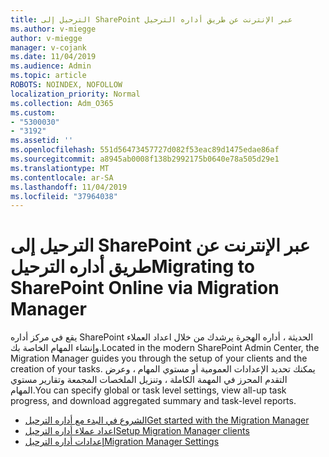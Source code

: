 ```yaml
---
title: الترحيل إلى SharePoint عبر الإنترنت عن طريق أداره الترحيل
ms.author: v-miegge
author: v-miegge
manager: v-cojank
ms.date: 11/04/2019
ms.audience: Admin
ms.topic: article
ROBOTS: NOINDEX, NOFOLLOW
localization_priority: Normal
ms.collection: Adm_O365
ms.custom:
- "5300030"
- "3192"
ms.assetid: ''
ms.openlocfilehash: 551d56473457727d082f53eac89d1475edae86af
ms.sourcegitcommit: a8945ab0008f138b2992175b0640e78a505d29e1
ms.translationtype: MT
ms.contentlocale: ar-SA
ms.lasthandoff: 11/04/2019
ms.locfileid: "37964038"
---
```

# <a name="migrating-to-sharepoint-online-via-migration-manager"></a><span data-ttu-id="5d3a5-102">الترحيل إلى SharePoint عبر الإنترنت عن طريق أداره الترحيل</span><span class="sxs-lookup"><span data-stu-id="5d3a5-102">Migrating to SharePoint Online via Migration Manager</span></span>

<span data-ttu-id="5d3a5-103">يقع في مركز أداره SharePoint الحديثة ، أداره الهجرة يرشدك من خلال اعداد العملاء وإنشاء المهام الخاصة بك.</span><span class="sxs-lookup"><span data-stu-id="5d3a5-103">Located in the modern SharePoint Admin Center, the Migration Manager guides you through the setup of your clients and the creation of your tasks.</span></span> <span data-ttu-id="5d3a5-104">يمكنك تحديد الإعدادات العمومية أو مستوي المهام ، وعرض التقدم المحرز في المهمة الكاملة ، وتنزيل الملخصات المجمعة وتقارير مستوي المهام.</span><span class="sxs-lookup"><span data-stu-id="5d3a5-104">You can specify global or task level settings, view all-up task progress, and download aggregated summary and task-level reports.</span></span>

* [<span data-ttu-id="5d3a5-105">الشروع في البدء مع أداره الترحيل</span><span class="sxs-lookup"><span data-stu-id="5d3a5-105">Get started with the Migration Manager</span></span>](https://docs.microsoft.com/sharepointmigration/mm-get-started)
* [<span data-ttu-id="5d3a5-106">اعداد عملاء أداره الترحيل</span><span class="sxs-lookup"><span data-stu-id="5d3a5-106">Setup Migration Manager clients</span></span>](https://docs.microsoft.com/sharepointmigration/mm-setup-clients)
* [<span data-ttu-id="5d3a5-107">إعدادات أداره الترحيل</span><span class="sxs-lookup"><span data-stu-id="5d3a5-107">Migration Manager Settings</span></span>](https://docs.microsoft.com/sharepointmigration/mm-settings)